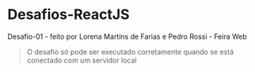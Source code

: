# Desafios-ReactJS

Desafio-01 - feito por Lorena Martins de Farias e Pedro Rossi - Feira Web

> O desafio só pode ser executado corretamente quando se está conectado com um servidor local
